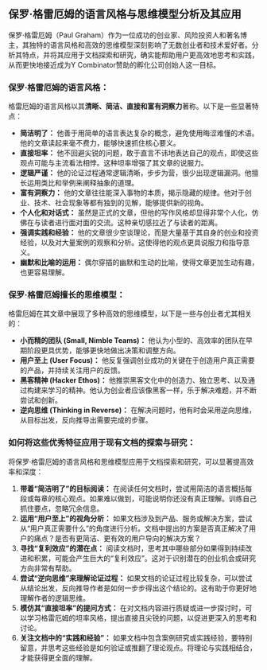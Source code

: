 ## 保罗·格雷厄姆的语言风格与思维模型分析及其应用

保罗·格雷厄姆（Paul Graham）作为一位成功的创业家、风险投资人和著名博主，其独特的语言风格和高效的思维模型深刻影响了无数创业者和技术爱好者。分析其特点，并将其应用于文档探索和研究，确实能帮助用户更高效地思考和实践，从而更快地接近成为Y Combinator赞助的孵化公司创始人这一目标。

### 保罗·格雷厄姆的语言风格：

格雷厄姆的语言风格以其**清晰、简洁、直接和富有洞察力**著称。以下是一些显著特点：

- **简洁明了：** 他善于用简单的语言表达复杂的概念，避免使用晦涩难懂的术语。他的文章读起来毫不费力，能够快速抓住核心要义。
- **直接坦率：** 他不回避尖锐的问题，敢于直言不讳地表达自己的观点，即使这些观点可能与主流看法相悖。这种坦率增强了其文章的说服力。
- **逻辑严谨：** 他的论证过程通常逻辑清晰，步步为营，很少出现逻辑漏洞。他擅长运用类比和举例来阐释抽象的道理。
- **富有洞察力：** 他的文章往往能深入事物的本质，揭示隐藏的规律。他对于创业、技术、社会现象等都有独到的见解，能够提供新的视角。
- **个人化和对话式：** 虽然是正式的文章，但他的写作风格却显得非常个人化，仿佛在与读者进行面对面的交流。这种亲切感拉近了与读者的距离。
- **强调实践和经验：** 他的文章很少空谈理论，而是大量基于其自身的创业和投资经验，以及对大量案例的观察和分析。这使得他的观点更具说服力和指导意义。
- **幽默和比喻的运用：** 偶尔穿插的幽默和生动的比喻，使得文章更加生动有趣，也更容易理解。

### 保罗·格雷厄姆擅长的思维模型：

格雷厄姆在其文章中展现了多种高效的思维模型，以下是一些与创业者尤其相关的：

- **小而精的团队 (Small, Nimble Teams)：** 他认为小型的、高效率的团队在早期阶段更具优势，能够更快地做出决策和调整方向。
- **用户至上 (User Focus)：** 他反复强调创业成功的关键在于创造用户真正需要的产品，并持续关注用户的反馈。
- **黑客精神 (Hacker Ethos)：** 他推崇黑客文化中的创造力、独立思考、以及通过构建来学习的精神。他认为创业者应该像黑客一样，乐于解决难题，并不断尝试和创新。
- **逆向思维 (Thinking in Reverse)：** 在解决问题时，他有时会采用逆向思维，从目标出发，反向推导出需要完成的步骤。

### 如何将这些优秀特征应用于现有文档的探索与研究：

将保罗·格雷厄姆的语言风格和思维模型应用于文档探索和研究，可以显著提高效率和深度：

1. **带着“简洁明了”的目标阅读：** 在阅读任何文档时，尝试用简洁的语言概括每段或每章的核心观点。如果难以做到，可能说明你还没有真正理解。训练自己抓住要点，忽略冗余信息。
2. **运用“用户至上”的视角分析：** 如果文档涉及到产品、服务或解决方案，尝试从“用户真正需要什么”的角度进行分析。文档中提出的方案是否真正解决了用户的痛点？是否有更简洁、更有效的用户导向的解决方案？
3. **寻找“复利效应”的潜在点：** 阅读文档时，思考其中哪些部分如果得到持续改进和积累，可能会产生巨大的“复利效应”。这对于识别潜在的创业机会或研究方向非常有帮助。
4. **尝试“逆向思维”来理解论证过程：** 如果文档的论证过程比较复杂，可以尝试从结论出发，反向推导作者是如何一步步得出这个结论的。这有助于你更好地理解作者的逻辑思维。
5. **模仿其“直接坦率”的提问方式：** 在对文档内容进行质疑或进一步探讨时，可以学习格雷厄姆的坦率风格，提出直接且尖锐的问题，以促进更深入的思考和讨论。
6. **关注文档中的“实践和经验”：** 如果文档中包含案例研究或实践经验，要特别留意，并思考这些经验是如何验证或推翻了理论观点。将理论与实践相结合，才能获得更全面的理解。


